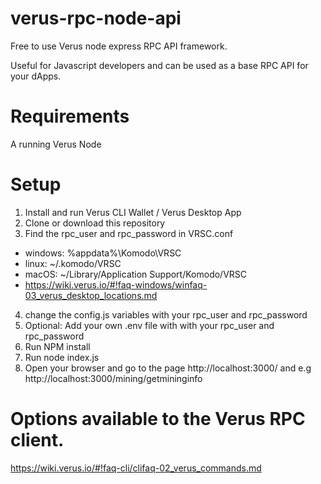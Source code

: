 # verus-rpc-node-api
Free to use Verus node express RPC API framework. 

Useful for Javascript developers and can be used as a base RPC API for your dApps.

# Requirements 
A running Verus Node

# Setup 
1. Install and run Verus CLI Wallet / Verus Desktop App
2. Clone or download this repository
3. Find the rpc_user and rpc_password in VRSC.conf

  - windows: %appdata%\Komodo\VRSC 
  - linux: ~/.komodo/VRSC
  - macOS: ~/Library/Application Support/Komodo/VRSC
  - https://wiki.verus.io/#!faq-windows/winfaq-03_verus_desktop_locations.md

4. change the config.js variables with your rpc_user and rpc_password
5. Optional: Add your own .env file with with your rpc_user and rpc_password
6. Run NPM install
7. Run node index.js
8. Open your browser and go to the page http://localhost:3000/ and e.g http://localhost:3000/mining/getmininginfo

# Options available to the Verus RPC client.
https://wiki.verus.io/#!faq-cli/clifaq-02_verus_commands.md
